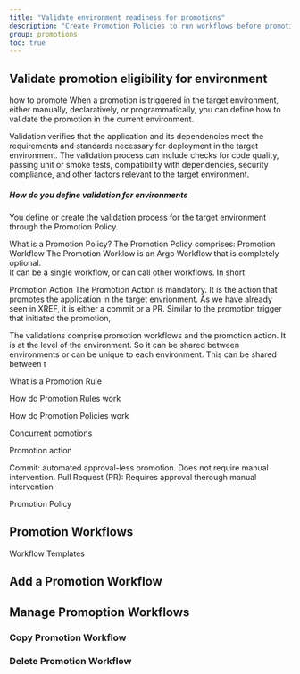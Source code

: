 ```yaml
---
title: "Validate environment readiness for promotions"
description: "Create Promotion Policies to run workflows before promotion"
group: promotions
toc: true
---
```






## Validate promotion eligibility for environment
 how to promote
When a promotion is triggered in the target environment, either manually, declaratively, or programmatically, you can define how to validate the promotion in the current environment.

Validation verifies that the application and its dependencies meet the requirements and standards necessary for deployment in the target environment. The validation process can include checks for code quality, passing unit or smoke tests, compatibility with dependencies, security compliance, and other factors relevant to the target environment.


##### How do you define validation for environments

You define or create the validation process for the target environment through the Promotion Policy.


What is a Promotion Policy?
The Promotion Policy comprises:
Promotion Workflow
The Promotion Worklow is an Argo Workflow that is completely optional.   
It can be a single workflow, or can call other workflows. In short 



Promotion Action
The Promotion Action is mandatory. It is the action that promotes the application in the target envrionment. As we have already seen in XREF, it is either a commit or a PR.
Similar to the promotion trigger that initiated the promotion, 

The validations comprise promotion workflows and the promotion action. It is at the level of the environment. So it can be shared between environments or can be unique to each environment. 
This can be shared between t

What is a Promotion Rule



How do Promotion Rules work


How do Promotion Policies work


Concurrent pomotions

Promotion action


Commit: automated approval-less promotion. Does not require manual intervention.
Pull Request (PR): Requires approval therough manual intervention

Promotion Policy

## Promotion Workflows

Workflow Templates



## Add a Promotion Workflow



## Manage Promoption Workflows


### Copy Promotion Workflow


### Delete Promotion Workflow